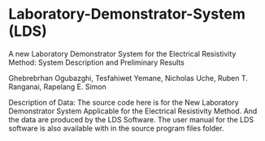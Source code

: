 # Laboratory-Demonstrator-System (LDS)
A new Laboratory Demonstrator System for the Electrical Resistivity Method: System Description and Preliminary Results

Ghebrebrhan Ogubazghi, Tesfahiwet Yemane, Nicholas Uche, Ruben T. Ranganai, Rapelang E. Simon

Description of Data: The source code here is for the New Laboratory Demonstrator System Applicable for the Electrical Resistivity Method. And the data are produced by the LDS Software. The user manual for the LDS software is also available with in the source program files folder.
